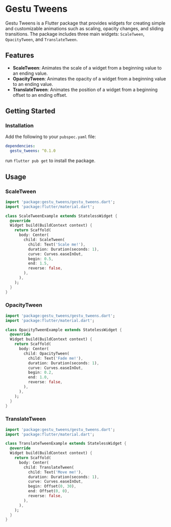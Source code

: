 # Gestu Tweens

Gestu Tweens is a Flutter package that provides widgets for creating simple and customizable animations such as scaling, opacity changes, and sliding transitions. The package includes three main widgets: `ScaleTween`, `OpacityTween`, and `TranslateTween`.

## Features

- **ScaleTween**: Animates the scale of a widget from a beginning value to an ending value.
- **OpacityTween**: Animates the opacity of a widget from a beginning value to an ending value.
- **TranslateTween**: Animates the position of a widget from a beginning offset to an ending offset.

## Getting Started

### Installation

Add the following to your `pubspec.yaml` file:

```yaml
dependencies:
  gestu_tweens: ^0.1.0
```

run `flutter pub get` to install the package.

## Usage

### ScaleTween

```dart
import 'package:gestu_tweens/gestu_tweens.dart';
import 'package:flutter/material.dart';

class ScaleTweenExample extends StatelessWidget {
  @override
  Widget build(BuildContext context) {
    return Scaffold(
      body: Center(
        child: ScaleTween(
          child: Text('Scale me!'),
          duration: Duration(seconds: 1),
          curve: Curves.easeInOut,
          begin: 0.5,
          end: 1.5,
          reverse: false,
        ),
      ),
    );
  }
}
```

### OpacityTween

```dart
import 'package:gestu_tweens/gestu_tweens.dart';
import 'package:flutter/material.dart';

class OpacityTweenExample extends StatelessWidget {
  @override
  Widget build(BuildContext context) {
    return Scaffold(
      body: Center(
        child: OpacityTween(
          child: Text('Fade me!'),
          duration: Duration(seconds: 1),
          curve: Curves.easeInOut,
          begin: 0.2,
          end: 1.0,
          reverse: false,
        ),
      ),
    );
  }
}
```

### TranslateTween

```dart
import 'package:gestu_tweens/gestu_tweens.dart';
import 'package:flutter/material.dart';

class TranslateTweenExample extends StatelessWidget {
  @override
  Widget build(BuildContext context) {
    return Scaffold(
      body: Center(
        child: TranslateTween(
          child: Text('Move me!'),
          duration: Duration(seconds: 1),
          curve: Curves.easeInOut,
          begin: Offset(0, 30),
          end: Offset(0, 0),
          reverse: false,
        ),
      ),
    );
  }
}
```

